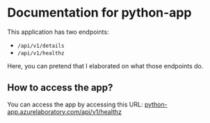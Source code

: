 # Documentation for python-app

This application has two endpoints:

- `/api/v1/details`
- `/api/v1/healthz`

Here, you can pretend that I elaborated on what those endpoints do.

## How to access the app?

You can access the app by accessing this URL: [python-app.azurelaboratory.com/api/v1/healthz](https://python-app.azurelaboratory.com/api/v1/healthz)
